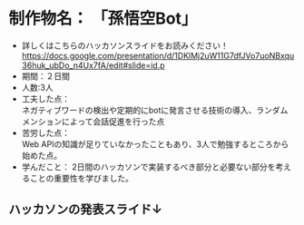 # 制作物名： 「孫悟空Bot」
- 詳しくはこちらのハッカソンスライドをお読みください！  
https://docs.google.com/presentation/d/1DKlMj2uW11G7dfJVo7uoNBxqu36huk_ubDo_n4Ux7fA/edit#slide=id.p
- 期間：２日間
- 人数:3人
- 工夫した点：  
ネガティブワードの検出や定期的にbotに発言させる技術の導入、ランダムメンションによって会話促進を行った点
- 苦労した点：  
Web APIの知識が足りていなかったこともあり、3人で勉強するところから始めた点。
- 学んだこと：
2日間のハッカソンで実装するべき部分と必要ない部分を考えることの重要性を学びました。  

## ハッカソンの発表スライド↓

